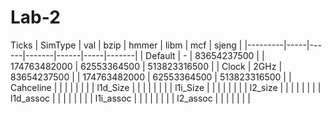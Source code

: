 # Lab-2

Ticks
| SimType | val | bzip | hmmer | libm | mcf | sjeng |
|---------|-----|------|-------|------|-----|-------|
| Default | - | 83654237500 |  | 174763482000 | 62553364500 | 513823316500 |
| Clock | 2GHz | 83654237500 |  | 174763482000 | 62553364500 | 513823316500 |
| Cahceline |  |  |  |  |  |  |
| l1d_Size |  |  |  |  |  |  |
| l1i_Size |  |  |  |  |  |  |
| l2_size |  |  |  |  |  |  |
| l1d_assoc |  |  |  |  |  |  |
| l1i_assoc |  |  |  |  |  |  |
| l2_assoc |  |  |  |  |  |  |

